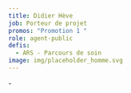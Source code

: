 ```yaml
---
title: Didier Hève
job: Porteur de projet
promos: "Promotion 1 "
role: agent-public
defis:
  - ARS - Parcours de soin
image: img/placeholder_homme.svg
---
```

\-